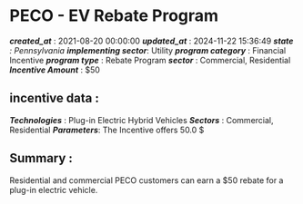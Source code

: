 # PECO - EV Rebate Program 
 ***created_at*** : 2021-08-20 00:00:00 
 ***updated_at*** : 2024-11-22 15:36:49 
 ***state** : Pennsylvania 
 **implementing sector***: Utility 
 ***program category*** : Financial Incentive 
 ***program type*** : Rebate Program 
 ***sector*** : Commercial, Residential 
 ***Incentive Amount*** : $50

 
 ## incentive data : 
 ***Technologies*** : Plug-in Electric Hybrid Vehicles 
 ***Sectors*** : Commercial, Residential 
 ***Parameters***: The Incentive offers 50.0 $ 
 
 ## Summary : 
 Residential and commercial PECO customers can earn a $50 rebate for a plug-in
electric vehicle.

 
 